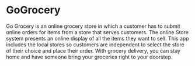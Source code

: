 # GoGrocery
Go Grocery is an online grocery store in which a customer has to submit online orders for items from a store that serves customers. The online Store system presents an online display of all the items they want to sell. This app includes the local stores so customers are independent to select the store of their choice and place their order. With grocery delivery, you can stay home and have someone bring your groceries right to your doorstep.
